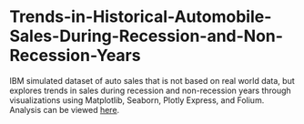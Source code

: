 # Trends-in-Historical-Automobile-Sales-During-Recession-and-Non-Recession-Years
IBM simulated dataset of auto sales that is not based on real world data, but explores trends in sales during recession and non-recession years through visualizations using Matplotlib, Seaborn, Plotly Express, and Folium. 
Analysis can be viewed [here](https://github.com/c9onz/Trends-in-Historical-Automobile-Sales-During-Recession-and-Non-Recession-Years/blob/main/VIZ-DV0101EN-Final-Part1.ipynb).
